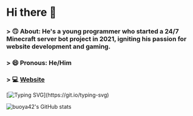 # Hi there 👋
### > 🙃 About: He's a young programmer who started a 24/7 Minecraft server bot project in 2021, igniting his passion for website development and gaming.
### > 😄 Pronous: He/Him
### > 💻 [Website](https://buoya42.github.io)
[![Typing SVG](https://readme-typing-svg.demolab.com?font=Open+Sans&pause=1000&color=25CFF7&width=435&lines=I+don't+touch+grass.)](https://git.io/typing-svg)

![buoya42's GitHub stats](https://github-readme-stats.vercel.app/api?username=buoya42&show_icons=true&theme=tokyonight)
<!--
**buoya42/buoya42** is a ✨ _special_ ✨ repository because its `README.md` (this file) appears on your GitHub profile.

Here are some ideas to get you started:

- 🔭 I’m currently working on ...
- 🌱 I’m currently learning ...
- 👯 I’m looking to collaborate on ...
- 🤔 I’m looking for help with ...
- 💬 Ask me about ...
- 📫 How to reach me: ...
- 😄 Pronouns: ...
- ⚡ Fun fact: ...
-->
